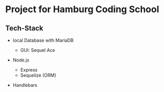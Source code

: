 # Project for Hamburg Coding School

## Tech-Stack
- local Database with MariaDB
  - GUI: Sequel Ace
  
- Node.js
  - Express
  - Sequelize (ORM)
- Handlebars